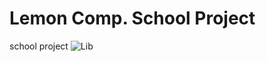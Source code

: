 # Lemon Comp. School Project
school project 
![Lib](http://www.reactiongifs.com/r/confused_lion_king.gif)
